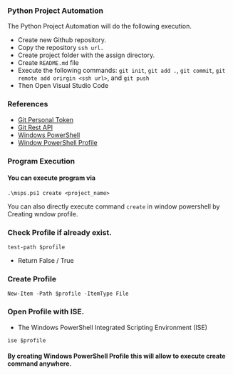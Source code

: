 ### Python Project Automation
The Python Project Automation will do the following execution.
- Create new Github repository.
- Copy the repository `ssh url.`
- Create project folder with the assign directory.
- Create `README.md` file
- Execute the following commands:  `git init`, `git add .`, `git commit`, `git remote add orirgin <ssh url>`, and `git push`
- Then Open Visual Studio Code

### References
- [Git Personal Token](https://docs.github.com/en/authentication/keeping-your-account-and-data-secure/creating-a-personal-access-token)
- [Git Rest API](https://docs.github.com/en/rest)
- [Windows PowerShell](https://docs.microsoft.com/en-us/powershell/scripting/overview?view=powershell-7.2)
- [Window PowerShell Profile](https://docs.microsoft.com/en-us/powershell/module/microsoft.powershell.core/about/about_profiles?view=powershell-7.2)


### Program Execution
#### You can execute program via
``` 
.\msps.ps1 create <project_name>
```


You can also directly execute command `create` in  window powershell by Creating wndow profile.

### Check Profile if already exist.

```
test-path $profile
```
- Return False / True

### Create Profile

```
New-Item -Path $profile -ItemType File
```

### Open Profile with ISE.
- The Windows PowerShell Integrated Scripting Environment (ISE)
```
ise $profile
```


#### By creating Windows PowerShell Profile this will allow to execute create command anywhere.

